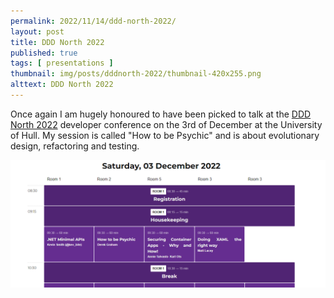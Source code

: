 ```yaml
---
permalink: 2022/11/14/ddd-north-2022/
layout: post
title: DDD North 2022
published: true
tags: [ presentations ]
thumbnail: img/posts/dddnorth-2022/thumbnail-420x255.png
alttext: DDD North 2022
---
```


Once again I am hugely honoured to have been picked to talk at the <a href="http://dddnorth.co.uk/">DDD North 2022</a> 
developer conference on the 3rd of December at the University of Hull. My session is called "How to be Psychic" 
and is about evolutionary design, refactoring and testing.

<img src="/img/posts/dddnorth-2022/dddnorth-2022-programme.png" alt="programme" class="u-max-full-width" />
